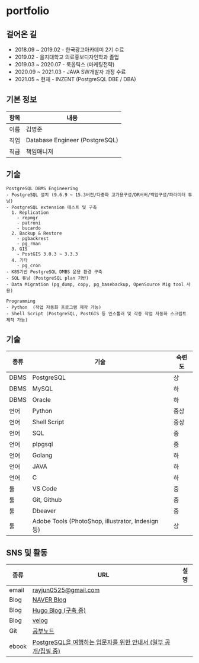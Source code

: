 # portfolio

## 걸어온 길
* 2018.09 ~ 2019.02 - 한국광고아카데미 2기 수료
* 2019.02 - 을지대학교 의료홍보디자인학과 졸업
* 2019.03 ~ 2020.07 - 룩옵틱스 (마케팅전략)
* 2020.09 ~ 2021.03 - JAVA SW개발자 과정 수료
* 2021.05 ~ 현재 -  INZENT (PostgreSQL DBE / DBA)

## 기본 정보
항목|내용
-|-
이름|김명준
직업|Database Engineer (PostgreSQL)
직급| 책임매니저

## 기술
```
PostgreSQL DBMS Engineering
- PostgreSQL 설치 (9.6.9 ~ 15.3버전/다중화 고가용구성/DR서버/백업구성/파라미터 튜닝)
- PostgreSQL extension 테스트 및 구축
  1. Replication
    - repmgr
    - patroni
    - bucardo
  2. Backup & Restore
    - pgbackrest
    - pg_rman
  3. GIS
    - PostGIS 3.0.3 ~ 3.3.3
  4. 기타
    - pg_cron
- K8S기반 PostgreSQL DMBS 운용 환경 구축
- SQL 튜닝 (PostgreSQL plan 기반)
- Data Migration (pg_dump, copy, pg_basebackup, OpenSource Mig tool 사용)

Programming
- Python  (작업 자동화 프로그램 제작 가능)
- Shell Script (PostgreSQL, PostGIS 등 인스톨러 및 각종 작업 자동화 스크립트 제작 가능)

```

## 기술
종류|기술|숙련도
-|-|-
DBMS|PostgreSQL|상
DBMS|MySQL|하
DBMS|Oracle|하
언어|Python|중상
언어|Shell Script|중상
언어|SQL|중
언어|plpgsql|중
언어|Golang|하
언어|JAVA|하
언어|C|하
툴|VS Code|중
툴|Git, Github|중
툴|Dbeaver|중
툴|Adobe Tools (PhotoShop, illustrator, Indesign 등)|상

## SNS 및 활동
종류|URL|설명
-|-|-
email|[rayjun0525@gmail.com](rayjun0525@gmail.com)|
Blog|[NAVER Blog](https://blog.naver.com/audwns525)|
Blog|[Hugo Blog (구축 중)](https://rayjun0525.github.io/life-log/)|
Blog|[velog](https://velog.io/@almond_pretzel)|
Git|[공부노트](https://github.com/Rayjun0525/study#readme)|
ebook|[PostgreSQL을 여행하는 입문자를 위한 안내서 (일부 공개/집필 중)](https://wikidocs.net/book/8814)|
